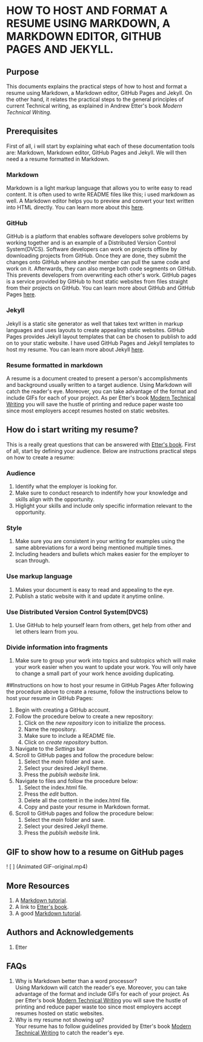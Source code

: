 # HOW TO HOST AND FORMAT A RESUME USING MARKDOWN, A MARKDOWN EDITOR, GITHUB PAGES AND JEKYLL.
## Purpose
This documents explains the practical steps of how to host and format a resume using Markdown, a Markdown editor, GitHub Pages and Jekyll. On the other hand, it relates the practical steps to the general principles of current Technical writing, as explained in Andrew Etter's book _Modern Technical Writing._
## Prerequisites 
First of all, i will start by explaining what each of these documentation tools are: Markdown, Markdown editor, GitHub Pages and Jekyll. We will then need a a resume formatted in Markdown.
### Markdown 
Markdown is a light markup language that allows you to write easy to read content. It is often used to write README files like this; i used markdown as well. A Markdown editor helps you to preview and convert your text written into HTML directly. You can learn more about this [here](https://www.tutorialspoint.com/grav/grav_markdown_syntax.htm).
### GitHub 
GitHub is a platform that enables software developers solve problems by working together and is an example of a Distributed Version Control System(DVCS). Software developers can work on projects offline by downloading projects from GitHub. Once they are done, they submit the changes onto GitHub where another member can pull the same code and work on it. Afterwards, they can also merge both code segments on GitHub.
This prevents developers from overwriting each other's work. GitHub pages is a service provided by GitHub to host static websites from files straight from their projects on GitHub. You can learn more about GitHub and GitHub Pages [here](https://guides.github.com/features/pages/).
### Jekyll
Jekyll is a static site generator as well that takes text written in markup languages and uses layouts to create appealing static websites. GitHub Pages provides Jekyll layout templates that can be chosen to publish to add on to your static website. I have used GitHub Pages and Jekyll templates to host my resume. You can learn more about Jekyll [here](https://jekyllrb.com/tutorials/home/).
### Resume formatted in markdown
A resume is a document created to present a person's accomplishments and background usually written to a target audience. Using Markdown will catch the reader's eye. Moreover, you can take advantage of the format and include GIFs for each of your project. As per Etter's book [Modern Technical Writing](https://www.goodreads.com/book/show/28433138-modern-technical-writing) you will save the hustle of printing and reduce paper waste too since most employers accept resumes hosted on static websites.

## How do i start writing my resume?
This is a really great questions that can be answered with [Etter's book](https://www.goodreads.com/book/show/28433138-modern-technical-writing). First of all, start by defining your audience. Below are instructions practical steps on how to create a resume:
### Audience
1. Identify what the employer is looking for. 
2. Make sure to conduct research to indentify how your knowledge and skills align with the opportunity. 
3. Higlight your skills and include only specific information relevant to the opportunity.
### Style
1. Make sure you are consistent in your writing for examples using the same abbreviations for a word being mentioned multiple times.
2. Including headers and bullets which makes easier for the employer to scan through.
### Use markup language
1. Makes your document is easy to read and appealing to the eye.
2. Publish a static website with it and update it anytime online.
### Use Distributed Version Control System(DVCS)
1. Use GitHub to help yourself learn from others, get help from other and let others learn from you.
### Divide information into fragments
1. Make sure to group your work into topics and subtopics which will make your work easier when you want to update your work. You will only have to change a small part of your work hence avoiding duplicating.

##Instructions on how to host your resume in GitHub Pages
After following the procedure above to create a resume, follow the instructions below to host your resume in GitHub Pages:
1. Begin with creating a GitHub account.
2. Follow the procedure below to create a new repository:
   1. Click on the _new repository_ icon to initialize the process.
   2. Name the repository.
   3. Make sure to include a README file.
   4. Click on _create repository_ button.
3. Navigate to the _Settings_ bar
4. Scroll to GitHub pages and follow the procedure below:
   1. Select the _main_ folder and save.
   2. Select your desired Jekyll theme.
   3. Press the _publsih website_ link.
5. Navigate to files and follow the procedure below:
   1. Select the index.html file.
   2. Press the _edit_ button.
   3. Delete all the content in the index.html file.
   4. Copy and paste your resume in Markdown format.
6. Scroll to GitHub pages and follow the procedure below:
   1. Select the _main_ folder and save.
   2. Select your desired Jekyll theme.
   3. Press the _publsih website_ link.
   
## GIF to show how to a resume on GitHub pages
! [ ] (Animated GIF-original.mp4)
  

## More Resources
1. A [Markdown tutorial](https://www.tutorialspoint.com/grav/grav_markdown_syntax.htm).
2. A link to [Etter's book](https://www.goodreads.com/book/show/28433138-modern-technical-writing).
3. A good [Markdown tutorial](https://www.markdowntutorial.com/lesson/1/).

## Authors and Acknowledgements
1. Etter

## FAQs
1. Why is Markdown better than a word processor?\
Using Markdown will catch the reader's eye. Moreover, you can take advantage of the format and include GIFs for each of your project. As per Etter's book [Modern Technical Writing](https://www.goodreads.com/book/show/28433138-modern-technical-writing) you will save the hustle of printing and reduce paper waste too since most employers accept resumes hosted on static websites.
2. Why is my resume not showing up?\
Your resume has to follow guidelines provided by Etter's book [Modern Technical Writing](https://www.goodreads.com/book/show/28433138-modern-technical-writing) to catch the reader's eye.

